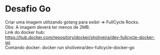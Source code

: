 # Desafio Go

Criar uma imagem utilizando golang para exibir => FullCycle Rocks.
<br>
Obs: A imagem deverá ter menos de 2MB.
<br>
Link do docker hub: https://hub.docker.com/repository/docker/sholiveira/dev-fullcycle-docker-go
<br>
Comando docker: docker run sholiveira/dev-fullcycle-docker-go


